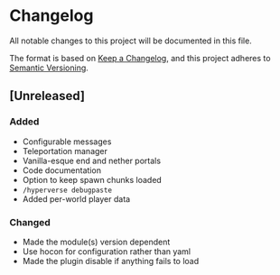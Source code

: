 # Changelog
All notable changes to this project will be documented in this file.

The format is based on [Keep a Changelog](https://keepachangelog.com/en/1.0.0/),
and this project adheres to [Semantic Versioning](https://semver.org/spec/v2.0.0.html).

<!--
### Added

### Changed

### Removed

### Fixed
-->

## [Unreleased]

### Added
- Configurable messages
- Teleportation manager
- Vanilla-esque end and nether portals
- Code documentation
- Option to keep spawn chunks loaded
- `/hyperverse debugpaste`
- Added per-world player data

### Changed
- Made the module(s) version dependent
- Use hocon for configuration rather than yaml
- Made the plugin disable if anything fails to load
